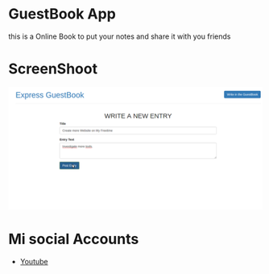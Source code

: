 # GuestBook App
this is a Online Book to put your notes and share it with you friends

# ScreenShoot

![GitHub Logo](screenshots/screenshot.png)

# Mi social Accounts
- [Youtube](https://www.youtube.com/channel/UCX9NJ471o7Wie1DQe94RVIg)
